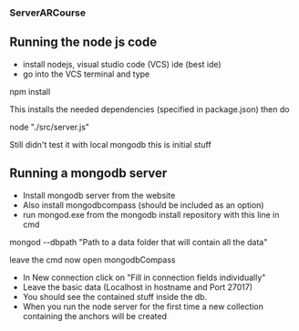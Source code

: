 ### ServerARCourse

## Running the node js code
- install nodejs, visual studio code (VCS) ide (best ide)
- go into the VCS terminal and type  

npm install  

This installs the needed dependencies (specified in package.json)
then do  

node "./src/server.js"  

Still didn't test it with local mongodb this is initial stuff 


## Running a mongodb server

- Install mongodb server from the website  
- Also install mongodbcompass (should be included as an option)  
- run mongod.exe from the mongodb install repository with this line in cmd

mongod --dbpath "Path to a data folder that will contain all the data"

leave the cmd now open mongodbCompass  
- In New connection click on "Fill in connection fields individually"  
- Leave the basic data (Localhost in hostname and Port 27017)  
- You should see the contained stuff inside the db.   
- When you run the node server for the first time a new collection containing the anchors will be created
